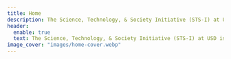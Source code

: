 ```yaml
---
title: Home
description: The Science, Technology, & Society Initiative (STS-I) at USD is dedicated to the successful establishment of a Science and Technology Studies program and minor, a field that explores the sciences and technologies in its full social, cultural, and historical context.
header:
  enable: true
  text: The Science, Technology, & Society Initiative (STS-I) at USD is dedicated to the successful establishment of a Science and Technology Studies program. Science and Technology Studies is a field that explores the sciences and technologies in its full social, cultural, and historical context. Please be advised that we are a student organization, and not affiliated with or endorsed by the University of San Diego and/or its partners.
image_cover: "images/home-cover.webp"
---
```






